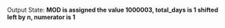Output State: **MOD is assigned the value 1000003, total_days is 1 shifted left by n, numerator is 1**